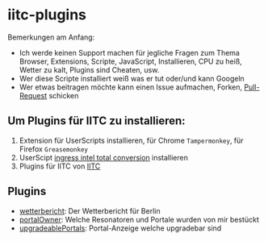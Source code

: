 # iitc-plugins

Bemerkungen am Anfang:
* Ich werde keinen Support machen für jegliche Fragen zum Thema Browser, Extensions, Scripte, JavaScript, Installieren, CPU zu heiß, Wetter zu kalt, Plugins sind Cheaten, usw.
* Wer diese Scripte installiert weiß was er tut oder/und kann Googeln
* Wer etwas beitragen möchte kann einen Issue aufmachen, Forken, [Pull-Request](https://github.com/breunigs/ingress-intel-total-conversion/blob/gh-pages/HACKING.md#code-style) schicken

## Um Plugins für IITC zu installieren:

1. Extension für UserScripts installieren, für Chrome `Tampermonkey`, für Firefox `Greasemonkey`
2. UserScipt [ingress intel total conversion](https://github.com/breunigs/ingress-intel-total-conversion) installieren
3. Plugins für IITC von [IITC](https://github.com/breunigs/ingress-intel-total-conversion/tree/gh-pages/plugins)


## Plugins

* [wetterbericht](https://github.com/dazz/iitc-plugins/tree/master/wetterbericht): Der Wetterbericht für Berlin
* [portalOwner](https://github.com/dazz/iitc-plugins/tree/master/portalOwner): Welche Resonatoren und Portale wurden von mir bestückt
* [upgradeablePortals](https://github.com/dazz/iitc-plugins/tree/master/upgradeablePortals): Portal-Anzeige welche upgradebar sind

